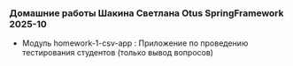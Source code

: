 ### Домашние работы Шакина Светлана Otus SpringFramework 2025-10

* Модуль homework-1-csv-app : Приложение по проведению тестирования студентов (только вывод вопросов)